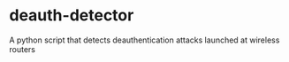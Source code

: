 # deauth-detector
A python script that detects deauthentication attacks launched at wireless routers

